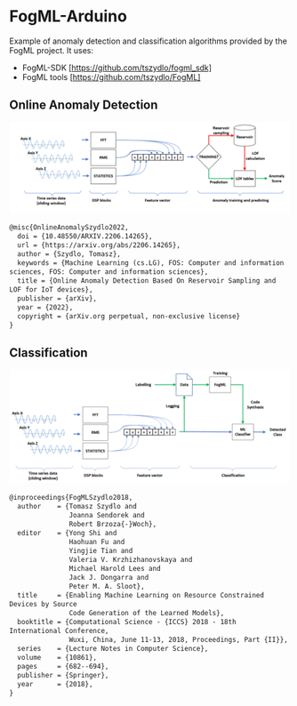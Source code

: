 # FogML-Arduino

Example of anomaly detection and classification algorithms provided by the FogML project. It uses:
* FogML-SDK [https://github.com/tszydlo/fogml_sdk]
* FogML tools [https://github.com/tszydlo/FogML]

## Online Anomaly Detection

![Processing pipeline](./doc/pipeline.png)

```
@misc{OnlineAnomalySzydlo2022,
  doi = {10.48550/ARXIV.2206.14265},
  url = {https://arxiv.org/abs/2206.14265},
  author = {Szydlo, Tomasz},
  keywords = {Machine Learning (cs.LG), FOS: Computer and information sciences, FOS: Computer and information sciences},
  title = {Online Anomaly Detection Based On Reservoir Sampling and LOF for IoT devices},
  publisher = {arXiv},
  year = {2022},
  copyright = {arXiv.org perpetual, non-exclusive license}
}
```

## Classification

![Classification pipeline](./doc/classification.png)

```
@inproceedings{FogMLSzydlo2018,
  author    = {Tomasz Szydlo and
               Joanna Sendorek and
               Robert Brzoza{-}Woch},
  editor    = {Yong Shi and
               Haohuan Fu and
               Yingjie Tian and
               Valeria V. Krzhizhanovskaya and
               Michael Harold Lees and
               Jack J. Dongarra and
               Peter M. A. Sloot},
  title     = {Enabling Machine Learning on Resource Constrained Devices by Source
               Code Generation of the Learned Models},
  booktitle = {Computational Science - {ICCS} 2018 - 18th International Conference,
               Wuxi, China, June 11-13, 2018, Proceedings, Part {II}},
  series    = {Lecture Notes in Computer Science},
  volume    = {10861},
  pages     = {682--694},
  publisher = {Springer},
  year      = {2018},
}
```
